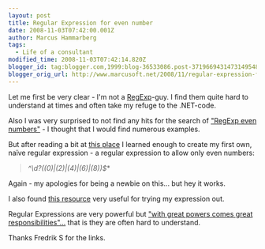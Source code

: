 ```yaml
---
layout: post
title: Regular Expression for even number
date: 2008-11-03T07:42:00.001Z
author: Marcus Hammarberg
tags:
  - Life of a consultant
modified_time: 2008-11-03T07:42:14.820Z
blogger_id: tag:blogger.com,1999:blog-36533086.post-3719669431473149548
blogger_orig_url: http://www.marcusoft.net/2008/11/regular-expression-for-even-number.html
---
```



Let me first be very clear - I'm not a
<a href="http://en.wikipedia.org/wiki/Regular_expression"
target="_blank">RegExp</a>-guy. I find them quite hard to understand at
times and often take my refuge to the .NET-code.

Also I was very surprised to not find any hits for the search of <a
href="http://www.google.co.uk/search?hl=en&amp;q=regexp+even+numbers&amp;sa=X&amp;oi=revisions_inline&amp;ct=unquoted-query-link"
target="_blank">"RegExp even numbers"</a> - I thought that I would find
numerous examples.

But after reading a bit at
<a href="http://www.15seconds.com/issue/010301.htm" target="_blank">this
place</a> I learned enough to create my first own, naïve regular
expression - a regular expression to allow only even numbers:

> **^\d*?((0)\|(2)\|(4)\|(6)\|(8))$** 

Again - my apologies for being a newbie on this... but hey it works.

I also found
<a href="http://www.jansfreeware.com/articles/regexpress.html"
target="_blank">this resource</a> very useful for trying my expression
out.

Regular Expressions are very powerful but
<a href="http://www.newsfromme.com/archives/2005_10_06.html"
target="_blank">"with great powers comes great responsibilities"...</a>
that is they are often hard to understand.

Thanks Fredrik S for the links.
